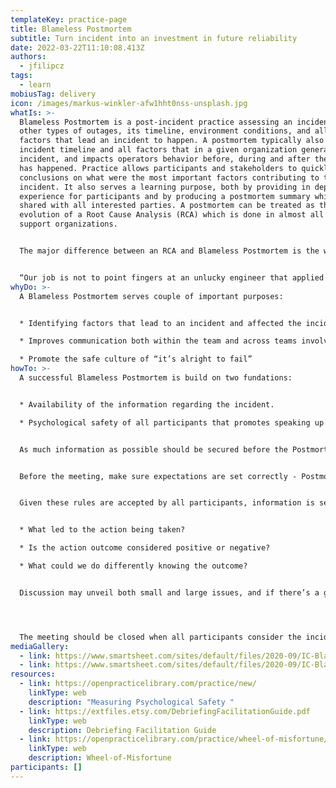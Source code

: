 ```yaml
---
templateKey: practice-page
title: Blameless Postmortem
subtitle: Turn incident into an investment in future reliability
date: 2022-03-22T11:10:08.413Z
authors:
  - jfilipcz
tags:
  - learn
mobiusTag: delivery
icon: /images/markus-winkler-afw1hht0nss-unsplash.jpg
whatIs: >-
  Blameless Postmortem is a post-incident practice assessing an incident or
  other types of outages, its timeline, environment conditions, and all possible
  factors that lead an incident to happen. A postmortem typically also covers
  incident timeline and all factors that in a given organization generate
  incident, and impacts operators behavior before, during and after the outage
  has happened. Practice allows participants and stakeholders to quickly form
  conclusions on what were the most important factors contributing to the
  incident. It also serves a learning purpose, both by providing in depth
  experience for participants and by producing a postmortem summary which can be
  shared with all interested parties. A postmortem can be treated as the
  evolution of a Root Cause Analysis (RCA) which is done in almost all major IT
  support organizations.


  The major difference between an RCA and Blameless Postmortem is the way both of them are run, with the later putting emphasis not only establishing the root cause but also ensuring that there’s no form of possibly harmful judgement being made along the way. Often a postmortem is also carried out in a less formalized manner, making sure that the actual story comes before documentation.


  “Our job is not to point fingers at an unlucky engineer that applied a wrong configuration file, our job is to figure out why he picked the wrong one and what we personally and as an organization can do to prevent it in the future.”
whyDo: >-
  A Blameless Postmortem serves couple of important purposes:


  * Identifying factors that lead to an incident and affected the incident timeline, both in good and bad way

  * Improves communication both within the team and across teams involved in the incident response and Postmortem itself - “if we can openly talk about failures, we can talk about anything”

  * Promote the safe culture of “it’s alright to fail”
howTo: >-
  A successful Blameless Postmortem is build on two fundations:


  * Availability of the information regarding the incident.

  * Psychological safety of all participants that promotes speaking up openly


  As much information as possible should be secured before the Postmortem meeting, and should include incident tickets, reports and most importantly, a list of actions taken during the incident remediation and resolution. Make sure that whatever the form of track of actions is, it has the information about what has been done, preferably what the outcome of the action was, along with timestamps. Tracking the order of actions and outcomes is often crucial in establishing the general “picture”. Make sure you also identify all parties involved in incident response, and ensure that all those parties are represented on Postmortem meetings. Key business stakeholders may want to participate in the blameless postmortem. It is strongly recommended they do not participate in the postmortem itself as their very presence can prevent others from speaking freely. The best time to involve stakeholders is after the postmortem has been drafted and reviewed by senior engineers for accuracy.


  Before the meeting, make sure expectations are set correctly - Postmortems are not being done with the intent to establish blame , it’s for establishing what went well and what went wrong. Conclusions of any sort should be respectful and only focus on atomic actions, psychological safety of all participants is the key to getting trustworthy results out of a Postmortem. If there’s a disagreement on an action that has been taken, make sure the subject of disagreement is explained in detail and an alternative approach is presented. A Blameless Postmortem assumes every incident participant acted with the best intentions based on the information they had at the time. It also acknowledges that things fail and human beings make mistakes. With those assumptions in mind, it is clear that it is the organization's responsibility to account for, and prepare for, failures and mistakes - the express intent of a Postmortem is to help and improve the organization.


  Given these rules are accepted by all participants, information is secured, and all parties are represented , you’re ready to run the meeting. Meeting course should be structured in a way that follows the timeline of the incident . Participants go through each item, starting with how the incident was identified, what actions have been taken etc. Consider discussing if all parties needed for incident resolution were involved in a timely manner. That doesn’t stop there as any item considered important for incident response should be also discussed. Think of role playing games, with the script being based on track of actions. Depending on granularity decided by participants, all major actions should be discussed. Be mindful of an action’s context and the information that was available at the point of time the action happened. Also, take advantage of hindsight to help choose better paths in the future. . In general, an action should be discussed in the dimensions of:


  * What led to the action being taken?

  * Is the action outcome considered positive or negative?

  * What could we do differently knowing the outcome?


  Discussion may unveil both small and large issues, and if there’s a general consensus specific thing impacted the incident response in either positive or negative way, be sure remediation is discussed. An Action Point should be raised to to track remediation, and decrease a risk level for reliability. Keep an open mind, some things may be solved by technical means, some are more procedurally based, but all come together in the end and all are important for lowering the risk of incident occurrence.




  The meeting should be closed when all participants consider the incident to be explained and well understood, and the Postmortem summary prepared and accepted by all parties present. A postmortem summary that can be shared with stakeholders and other interested parties should be brief and precise, focusing on facts and leaving all personal factors aside. A summary should be prepared with aim of helping others not to make the same mistakes. Last but not least, be sure Action Points are looked up and dealt with. There’s no better booster for the next Postmortem, than participants' knowledge that the previous one wasn’t a waste of time and really improved the way organization works. Don’t forget about another useful practice, called Wheel-of-Misfortune for which Postmortem is a great provider of scripts and content.
mediaGallery:
  - link: https://www.smartsheet.com/sites/default/files/2020-09/IC-Blameless-Post-Mortems-Five-Whys.png
  - link: https://www.smartsheet.com/sites/default/files/2020-09/IC-Blameless-Post-Mortems-Best-Practices-Infographic.png
resources:
  - link: https://openpracticelibrary.com/practice/new/
    linkType: web
    description: "Measuring Psychological Safety "
  - link: https://extfiles.etsy.com/DebriefingFacilitationGuide.pdf
    linkType: web
    description: Debriefing Facilitation Guide
  - link: https://openpracticelibrary.com/practice/wheel-of-misfortune/
    linkType: web
    description: Wheel-of-Misfortune
participants: []
---
```

